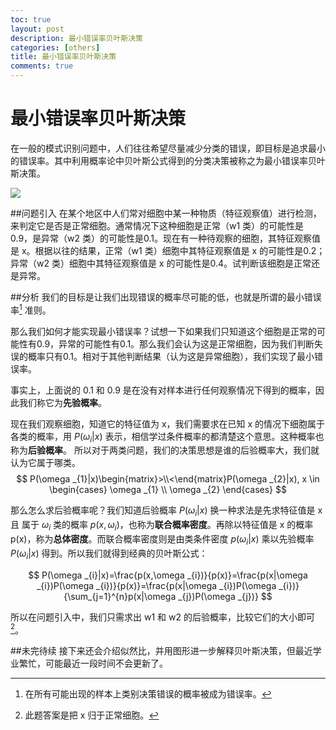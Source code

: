 ```yaml
---
toc: true
layout: post
description: 最小错误率贝叶斯决策
categories: [others]
title: 最小错误率贝叶斯决策
comments: true
---
```


# 最小错误率贝叶斯决策
在一般的模式识别问题中，人们往往希望尽量减少分类的错误，即目标是追求最小的错误率。其中利用概率论中贝叶斯公式得到的分类决策被称之为最小错误率贝叶斯决策。

![](http://ww1.sinaimg.cn/large/a2c78f10gy1fkj2ewmxuij20jg071t95.jpg)

<!-- more -->

##问题引入
在某个地区中人们常对细胞中某一种物质（特征观察值）进行检测，来判定它是否是正常细胞。通常情况下这种细胞是正常（w1 类）的可能性是0.9，是异常（w2 类）的可能性是0.1。现在有一种待观察的细胞，其特征观察值是 x。根据以往的结果，正常（w1 类）细胞中其特征观察值是 x 的可能性是0.2；异常（w2 类）细胞中其特征观察值是 x 的可能性是0.4。试判断该细胞是正常还是异常。


##分析
我们的目标是让我们出现错误的概率尽可能的低，也就是所谓的最小错误率[^wrong rate] 准则。

[^wrong rate]: 在所有可能出现的样本上类别决策错误的概率被成为错误率。

那么我们如何才能实现最小错误率？试想一下如果我们只知道这个细胞是正常的可能性有0.9，异常的可能性有0.1。那么我们会认为这是正常细胞，因为我们判断失误的概率只有0.1。相对于其他判断结果（认为这是异常细胞），我们实现了最小错误率。

事实上，上面说的 0.1 和 0.9 是在没有对样本进行任何观察情况下得到的概率，因此我们称它为**先验概率**。

现在我们观察细胞，知道它的特征值为 x，我们需要求在已知 x 的情况下细胞属于各类的概率，用 $P(\omega _{i}|x)$ 表示，相信学过条件概率的都清楚这个意思。这种概率也称为**后验概率**。
所以对于两类问题，我们的决策思想是谁的后验概率大，我们就认为它属于哪类。
$$
P(\omega _{1}|x)\begin{matrix}>\\<\end{matrix}P(\omega _{2}|x), x \in \begin{cases} \omega _{1} \\ \omega _{2} \end{cases}
$$

那么怎么求后验概率呢？我们知道后验概率 $P(\omega _{i}|x)$ 换一种求法是先求特征值是 x 且 属于 $\omega _{i}$ 类的概率 $p(x,\omega _{i})$，也称为**联合概率密度**。再除以特征值是 x 的概率 p(x)，称为**总体密度**。而联合概率密度则是由类条件密度 $p(\omega _{i}|x)$ 乘以先验概率 $P(\omega _{i}|x)$ 得到。所以我们就得到经典的贝叶斯公式：

$$ P(\omega _{i}|x)=\frac{p(x,\omega _{i})}{p(x)}=\frac{p(x|\omega _{i})P(\omega _{i})}{p(x)}=\frac{p(x|\omega _{i})P(\omega _{i})}{\sum_{j=1}^{n}p(x|\omega _{j})P(\omega _{j})}
$$

所以在问题引入中，我们只需求出 w1 和 w2 的后验概率，比较它们的大小即可[^ans]。

[^ans]: 此题答案是把 x 归于正常细胞。

##未完待续
接下来还会介绍似然比，并用图形进一步解释贝叶斯决策，但最近学业繁忙，可能最近一段时间不会更新了。



